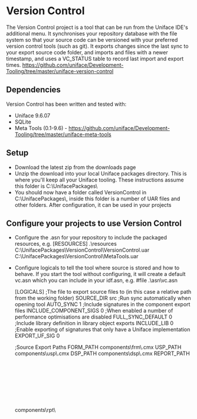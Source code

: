 # Version Control #

The Version Control project is a tool that can be run from the Uniface IDE's additional menu. 
It synchronises your repository database with the file system so that your source code can be versioned with your preferred version control tools (such as git).
It exports changes since the last sync to your export source code folder, and imports and files with a newer timestamp, and uses a VC_STATUS table to record last import and export times.
https://github.com/uniface/Development-Tooling/tree/master/uniface-version-control

## Dependencies ##
Version Control has been written and tested with:

 * Uniface 9.6.07
 * SQLite
 * Meta Tools (0.1-9.6)  - https://github.com/uniface/Development-Tooling/tree/master/uniface-meta-tools

## Setup ##

 * Download the latest zip from the downloads page
 * Unzip the download into your local Uniface packages directory. This is where you'll keep all your Uniface tooling. These instructions assume this folder is C:\\UnifacePackages\\
 * You should now have a folder called VersionControl in C:\\UnifacePackages\\, inside this folder is a number of UAR files and other folders. After configuration, it can be used in your projects

## Configure your projects to use Version Control ##

 * Configure the .asn for your repository to include the packaged resources, e.g.
	[RESOURCES]
	.\\resources
	C:\\UnifacePackages\\VersionControl\\VersionControl.uar
	C:\\UnifacePackages\\VersionControl\\MetaTools.uar
	
 * Configure logicals to tell the tool where source is stored and how to behave. 
   If you start the tool without configuring, it will create a default vc.asn which you can include in your idf.asn, e.g. #file .\asn\vc.asn
   
	[LOGICALS]
	;The file to export source files to (in this case a relative path from the working folder)
	SOURCE_DIR              src
	;Run sync automatically when opening tool
	AUTO_SYNC               1
	;Include signatures in the component export files
	INCLUDE_COMPONENT_SIGS  0
	;When enabled a number of performance optimisations are disabled
	FULL_SYNC_DEFAULT       0
	;Include library definition in library object exports
	INCLUDE_LIB             0
	;Enable exporting of signatures that only have a Uniface implementation
	EXPORT_UF_SIG           0

	;Source Export Paths
	FORM_PATH            components\\frm\\<object>.cmx
	USP_PATH             components\\usp\\<object>.cmx
	DSP_PATH             components\\dsp\\<object>.cmx
	REPORT_PATH          components\\rpt\\<object>.cmx
	SVC_PATH             components\\svc\\<object>.cmx
	SESSION_SVC_PATH     components\\ssv\\<object>.cmx
	ENT_SVC_PATH         components\\esv\\<object>.cmx

	MODEL_PATH           models\\<object>.amx
	SIGNATURE_PATH       signatures\\<object>.sgx
	STARTUP_SHELL_PATH   startupshells\\<object>.shx

	CONSTANT_PATH        library\\constants\\<lib>.cnx
	DEVICE_PATH          library\\device table\\<lib>\\<object>.ktx
	FORMAT_PATH          library\\format\\<lib>\\<object>.fmx
	GLOBAL_PROC_PATH     library\\proc\\<lib>\\<object>.prx
	GLYPH_PATH           library\\glyph\\<lib>\\<lang>\\<object>.glx
	INCLUDE_PATH         library\\include\\<lib>\\<object>.ipx
	LIBRARY_DEF_PATH     library\\<object>.lbx
	MENU_PATH            library\\menu\\<lib>\\<lang>\\<object>.mnx
	MESSAGE_PATH         library\\message\\<lib>\\<lang>\\<object>.msx
	PANEL_PATH           library\\panel\\<lib>\\<object>.pnx
	TRANSLATION_PATH     library\\translation table\\<lib>\\<object>.dtx
	VARIABLES_PATH       library\\variables\\<lib>\\<object>.vrx

	ENT_INTERFACE_PATH   templates\\entity\\interface\\<object>.eix
	FIELD_TEMPLATE_PATH  templates\\field\\template\\<object>.ftx
	FLD_INTERFACE_PATH   templates\\field\\interface\\<object>.fix
	FLD_LAYOUT_PATH      templates\\field\\layout\\<object>.flx
	FLD_SYNTAX_PATH      templates\\field\\syntax\\<object>.fsx
 * Configure a folder to contain the exported source code as per the SRC_DIR logical, with suitable write permissions
	e.g. src
 * Run the appropriate SQL script on your database to create the VC_STATUS table, which is used to track import and export times for each component.
 * Import the additional menu (if you don't already have one), and filesync menu from the supplied "imports" in the zip. 
 * Recompile the menu (e.g. /men)
 * Restart the IDE
 * Use the Additional Menu to go to "Project", and if auto-sync is configured, it will export all code into individual export files under your "src" folder.
	
## Usage ##

## Contributing to the project ##


## Contributors ##

* James Rodger
* David Akerman
